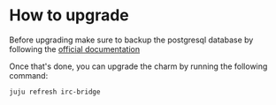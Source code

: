 # How to upgrade
Before upgrading make sure to backup the postgresql database by following the [official documentation](https://canonical-charmed-postgresql.readthedocs-hosted.com/14/how-to/back-up-and-restore/create-a-backup/)

Once that's done, you can upgrade the charm by running the following command:
```
juju refresh irc-bridge
```